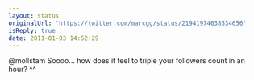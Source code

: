 ```yaml
---
layout: status
originalUrl: 'https://twitter.com/marcgg/status/21941974638534656'
isReply: true
date: 2011-01-03 14:52:29
---
```


@mollstam Soooo... how does it feel to triple your followers count in an hour? ^^
